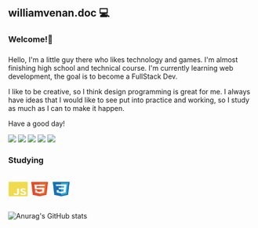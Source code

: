 ## williamvenan.doc 💻

### Welcome!👋

###

Hello, I'm a little guy there who likes technology and games. I'm almost finishing high school and technical course. I'm currently learning web development, the goal is to become a FullStack Dev.

I like to be creative, so I think design programming is great for me. I always have ideas that I would like to see put into practice and working, so I study as much as I can to make it happen.

Have a good day!
</br>

<div> 
  <a href="https://www.youtube.com/@williamvenan" target="_blank"><img src="https://img.shields.io/badge/YouTube-FF0000?style=for-the-badge&logo=youtube&logoColor=white" target="_blank"></a>
  <a href="https://instagram.com/@william.venan" target="_blank"><img src="https://img.shields.io/badge/-Instagram-%23E4405F?style=for-the-badge&logo=instagram&logoColor=white" target="_blank"></a>
 <a href="https://discord.gg/" target="_blank"><img src="https://img.shields.io/badge/Discord-7289DA?style=for-the-badge&logo=discord&logoColor=white" target="_blank"></a> 
  <a href = "mailto:venanciomarcelinowilliam@gmail.com"><img src="https://img.shields.io/badge/-Gmail-%23333?style=for-the-badge&logo=gmail&logoColor=white" target="_blank"></a>
  <a href="https://www.linkedin.com/in/williamvenancioo" target="_blank"><img src="https://img.shields.io/badge/-LinkedIn-%230077B5?style=for-the-badge&logo=linkedin&logoColor=white" target="_blank"></a> 
</div>

### Studying

<div style="display: inline_block"><br>
  <img align="center" alt="will-Js" height="30" width="40" src="https://raw.githubusercontent.com/devicons/devicon/master/icons/javascript/javascript-plain.svg">
  <img align="center" alt="will-HTML" height="30" width="40" src="https://raw.githubusercontent.com/devicons/devicon/master/icons/html5/html5-original.svg">
  <img align="center" alt="will-CSS" height="30" width="40" src="https://raw.githubusercontent.com/devicons/devicon/master/icons/css3/css3-original.svg">
</div>
</br>

![Anurag's GitHub stats](https://github-readme-stats.vercel.app/api?username=WilliamVenancio&show_icons=true&theme=dark)
#
